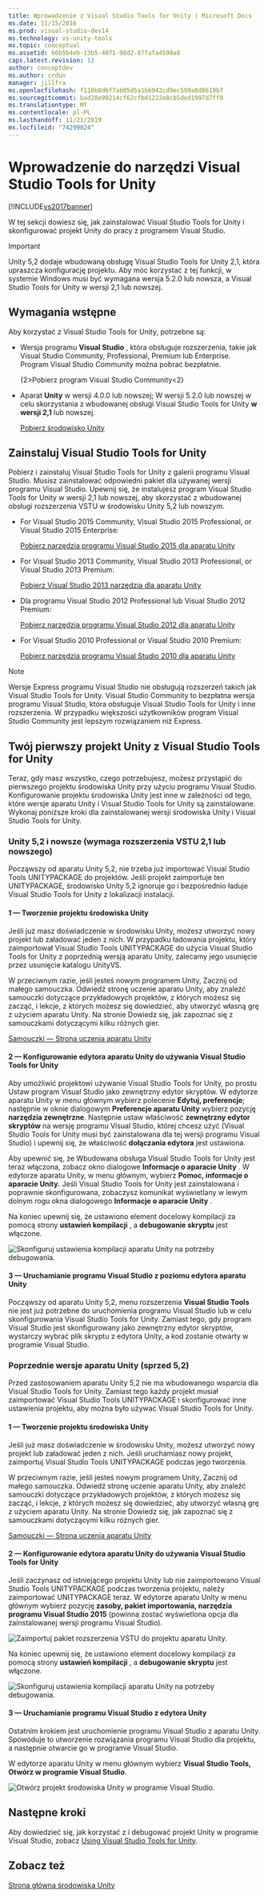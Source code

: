 ```yaml
---
title: Wprowadzenie z Visual Studio Tools for Unity | Microsoft Docs
ms.date: 11/15/2016
ms.prod: visual-studio-dev14
ms.technology: vs-unity-tools
ms.topic: conceptual
ms.assetid: 66b5b4eb-13b5-4071-98d2-87fafa4598a8
caps.latest.revision: 12
author: conceptdev
ms.author: crdun
manager: jillfra
ms.openlocfilehash: f110b8d6f7ab05d5a1b6942cd9ec599a8d8619b7
ms.sourcegitcommit: bad28e99214cf62cfbd1222e8cb5ded1997d7ff0
ms.translationtype: MT
ms.contentlocale: pl-PL
ms.lasthandoff: 11/21/2019
ms.locfileid: "74299824"
---
```

# <a name="getting-started-with-visual-studio-tools-for-unity"></a>Wprowadzenie do narzędzi Visual Studio Tools for Unity
[!INCLUDE[vs2017banner](../includes/vs2017banner.md)]

W tej sekcji dowiesz się, jak zainstalować Visual Studio Tools for Unity i skonfigurować projekt Unity do pracy z programem Visual Studio.  
  
> [!IMPORTANT]
> Unity 5,2 dodaje wbudowaną obsługę Visual Studio Tools for Unity 2,1, która upraszcza konfigurację projektu. Aby móc korzystać z tej funkcji, w systemie Windows musi być wymagana wersja 5.2.0 lub nowsza, a Visual Studio Tools for Unity w wersji 2,1 lub nowszej.  
  
## <a name="prerequisites"></a>Wymagania wstępne  
 Aby korzystać z Visual Studio Tools for Unity, potrzebne są:  
  
- Wersja programu **Visual Studio** , która obsługuje rozszerzenia, takie jak Visual Studio Community, Professional, Premium lub Enterprise. Program Visual Studio Community można pobrać bezpłatnie.  
  
     {2&gt;Pobierz program Visual Studio Community&lt;2}  
  
- Aparat **Unity** w wersji 4.0.0 lub nowszej; W wersji 5.2.0 lub nowszej w celu skorzystania z wbudowanej obsługi Visual Studio Tools for Unity **w wersji 2,1** lub nowszej.  
  
     [Pobierz środowisko Unity](https://unity3d.com/get-unity/download)  
  
## <a name="install-visual-studio-tools-for-unity"></a>Zainstaluj Visual Studio Tools for Unity  
 Pobierz i zainstaluj Visual Studio Tools for Unity z galerii programu Visual Studio. Musisz zainstalować odpowiedni pakiet dla używanej wersji programu Visual Studio. Upewnij się, że instalujesz program Visual Studio Tools for Unity w wersji 2,1 lub nowszej, aby skorzystać z wbudowanej obsługi rozszerzenia VSTU w środowisku Unity 5,2 lub nowszym.  
  
- For Visual Studio 2015 Community, Visual Studio 2015 Professional, or Visual Studio 2015 Enterprise:  
  
     [Pobierz narzędzia programu Visual Studio 2015 dla aparatu Unity](https://visualstudiogallery.msdn.microsoft.com/8d26236e-4a64-4d64-8486-7df95156aba9)  
  
- For Visual Studio 2013 Community, Visual Studio 2013 Professional, or Visual Studio 2013 Premium:  
  
     [Pobierz Visual Studio 2013 narzędzia dla aparatu Unity](https://visualstudiogallery.msdn.microsoft.com/20b80b8c-659b-45ef-96c1-437828fe7cf2)  
  
- Dla programu Visual Studio 2012 Professional lub Visual Studio 2012 Premium:  
  
     [Pobierz narzędzia programu Visual Studio 2012 dla aparatu Unity](https://visualstudiogallery.msdn.microsoft.com/7ab11d2a-f413-4ed6-b3de-ff1d05157714)  
  
- For Visual Studio 2010 Professional or Visual Studio 2010 Premium:  
  
     [Pobierz narzędzia programu Visual Studio 2010 dla aparatu Unity](https://visualstudiogallery.msdn.microsoft.com/6e536faa-ce73-494a-a746-6a14753015f1)  
  
> [!NOTE]
> Wersje Express programu Visual Studio nie obsługują rozszerzeń takich jak Visual Studio Tools for Unity. Visual Studio Community to bezpłatna wersja programu Visual Studio, która obsługuje Visual Studio Tools for Unity i inne rozszerzenia. W przypadku większości użytkowników program Visual Studio Community jest lepszym rozwiązaniem niż Express.  
  
## <a name="your-first-unity-project-with-visual-studio-tools-for-unity"></a>Twój pierwszy projekt Unity z Visual Studio Tools for Unity  
 Teraz, gdy masz wszystko, czego potrzebujesz, możesz przystąpić do pierwszego projektu środowiska Unity przy użyciu programu Visual Studio. Konfigurowanie projektu środowiska Unity jest inne w zależności od tego, które wersje aparatu Unity i Visual Studio Tools for Unity są zainstalowane. Wykonaj poniższe kroki dla zainstalowanej wersji środowiska Unity i Visual Studio Tools for Unity.  
  
### <a name="unity-52-and-higher-requires-vstu-21-or-higher"></a>Unity 5,2 i nowsze (wymaga rozszerzenia VSTU 2,1 lub nowszego)  
 Począwszy od aparatu Unity 5,2, nie trzeba już importować Visual Studio Tools UNITYPACKAGE do projektów. Jeśli projekt zaimportuje ten UNITYPACKAGE, środowisko Unity 5,2 ignoruje go i bezpośrednio ładuje Visual Studio Tools for Unity z lokalizacji instalacji.  
  
#### <a name="1---create-a-unity-project"></a>1 — Tworzenie projektu środowiska Unity  
 Jeśli już masz doświadczenie w środowisku Unity, możesz utworzyć nowy projekt lub załadować jeden z nich. W przypadku ładowania projektu, który zaimportował Visual Studio Tools UNITYPACKAGE do użycia Visual Studio Tools for Unity z poprzednią wersją aparatu Unity, zalecamy jego usunięcie przez usunięcie katalogu UnityVS.  
  
 W przeciwnym razie, jeśli jesteś nowym programem Unity, Zacznij od małego samouczka. Odwiedź stronę uczenie aparatu Unity, aby znaleźć samouczki dotyczące przykładowych projektów, z których możesz się zacząć, i lekcje, z których możesz się dowiedzieć, aby utworzyć własną grę z użyciem aparatu Unity. Na stronie Dowiedz się, jak zapoznać się z samouczkami dotyczącymi kilku różnych gier.  
  
 [Samouczki — Strona uczenia aparatu Unity](https://learn.unity.com/tutorials)  
  
#### <a name="2---configure-unity-editor-to-use-visual-studio-tools-for-unity"></a>2 — Konfigurowanie edytora aparatu Unity do używania Visual Studio Tools for Unity  
 Aby umożliwić projektowi używanie Visual Studio Tools for Unity, po prostu Ustaw program Visual Studio jako zewnętrzny edytor skryptów. W edytorze aparatu Unity w menu głównym wybierz polecenie **Edytuj, preferencje**; następnie w oknie dialogowym **Preferencje aparatu Unity** wybierz pozycję **narzędzia zewnętrzne**. Następnie ustaw właściwość **zewnętrzny edytor skryptów** na wersję programu Visual Studio, której chcesz użyć (Visual Studio Tools for Unity musi być zainstalowana dla tej wersji programu Visual Studio) i upewnij się, że właściwość **dołączania edytora** jest ustawiona.  
  
 Aby upewnić się, że Wbudowana obsługa Visual Studio Tools for Unity jest teraz włączona, zobacz okno dialogowe **Informacje o aparacie Unity** . W edytorze aparatu Unity, w menu głównym, wybierz **Pomoc, informacje o aparacie Unity.** Jeśli Visual Studio Tools for Unity jest zainstalowana i poprawnie skonfigurowana, zobaczysz komunikat wyświetlany w lewym dolnym rogu okna dialogowego **Informacje o aparacie Unity** .  
  
 Na koniec upewnij się, że ustawiono element docelowy kompilacji za pomocą strony **ustawień kompilacji** , a **debugowanie skryptu** jest włączone.  
  
 ![Skonfiguruj ustawienia kompilacji aparatu Unity na potrzeby debugowania.](../cross-platform/media/vstu-debugging-build-settings.png "vstu_debugging_build_settings")  
  
#### <a name="3---launch-visual-studio-from-the-unity-editor"></a>3 — Uruchamianie programu Visual Studio z poziomu edytora aparatu Unity  
 Począwszy od aparatu Unity 5,2, menu rozszerzenia **Visual Studio Tools** nie jest już potrzebne do uruchomienia programu Visual Studio lub w celu skonfigurowania Visual Studio Tools for Unity. Zamiast tego, gdy program Visual Studio jest skonfigurowany jako zewnętrzny edytor skryptów, wystarczy wybrać plik skryptu z edytora Unity, a kod zostanie otwarty w programie Visual Studio.  
  
### <a name="previous-versions-of-unity-pre-52"></a>Poprzednie wersje aparatu Unity (sprzed 5,2)  
 Przed zastosowaniem aparatu Unity 5,2 nie ma wbudowanego wsparcia dla Visual Studio Tools for Unity. Zamiast tego każdy projekt musiał zaimportować Visual Studio Tools UNITYPACKAGE i skonfigurować inne ustawienia projektu, aby można było używać Visual Studio Tools for Unity.  
  
#### <a name="1---create-a-unity-project"></a>1 — Tworzenie projektu środowiska Unity  
 Jeśli już masz doświadczenie w środowisku Unity, możesz utworzyć nowy projekt lub załadować jeden z nich. Jeśli uruchamiasz nowy projekt, zaimportuj Visual Studio Tools UNITYPACKAGE podczas jego tworzenia.  
  
 W przeciwnym razie, jeśli jesteś nowym programem Unity, Zacznij od małego samouczka. Odwiedź stronę uczenie aparatu Unity, aby znaleźć samouczki dotyczące przykładowych projektów, z których możesz się zacząć, i lekcje, z których możesz się dowiedzieć, aby utworzyć własną grę z użyciem aparatu Unity. Na stronie Dowiedz się, jak zapoznać się z samouczkami dotyczącymi kilku różnych gier.  
  
 [Samouczki — Strona uczenia aparatu Unity](https://learn.unity.com/tutorials)  
  
#### <a name="2---configure-unity-editor-to-use-visual-studio-tools-for-unity"></a>2 — Konfigurowanie edytora aparatu Unity do używania Visual Studio Tools for Unity  
 Jeśli zaczynasz od istniejącego projektu Unity lub nie zaimportowano Visual Studio Tools UNITYPACKAGE podczas tworzenia projektu, należy zaimportować UNITYPACKAGE teraz. W edytorze aparatu Unity w menu głównym wybierz pozycję **zasoby, pakiet importowania, narzędzia programu Visual Studio 2015** (powinna zostać wyświetlona opcja dla zainstalowanej wersji programu Visual Studio).  
  
 ![Zaimportuj pakiet rozszerzenia VSTU do projektu aparatu Unity.](../cross-platform/media/vstu-configure-unity-import-vstu.png "vstu_configure_unity_import_vstu")  
  
 Na koniec upewnij się, że ustawiono element docelowy kompilacji za pomocą strony **ustawień kompilacji** , a **debugowanie skryptu** jest włączone.  
  
 ![Skonfiguruj ustawienia kompilacji aparatu Unity na potrzeby debugowania.](../cross-platform/media/vstu-debugging-build-settings.png "vstu_debugging_build_settings")  
  
#### <a name="3---launch-visual-studio-from-unity-editor"></a>3 — Uruchamianie programu Visual Studio z edytora Unity  
 Ostatnim krokiem jest uruchomienie programu Visual Studio z aparatu Unity. Spowoduje to utworzenie rozwiązania programu Visual Studio dla projektu, a następnie otwarcie go w programie Visual Studio.  
  
 W edytorze aparatu Unity w menu głównym wybierz **Visual Studio Tools, Otwórz w programie Visual Studio**.  
  
 ![Otwórz projekt środowiska Unity w programie Visual Studio.](../cross-platform/media/vstu-configure-open-in-visual-studio.png "vstu_configure_open_in_visual_studio")  
  
## <a name="next-steps"></a>Następne kroki  
 Aby dowiedzieć się, jak korzystać z i debugować projekt Unity w programie Visual Studio, zobacz [Using Visual Studio Tools for Unity](../cross-platform/getting-started-with-visual-studio-tools-for-unity.md).  
  
## <a name="see-also"></a>Zobacz też  
 [Strona główna środowiska Unity](https://unity.com/)
